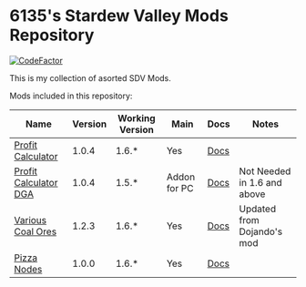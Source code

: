 # 6135's Stardew Valley Mods Repository

[![CodeFactor](https://www.codefactor.io/repository/github/6135/stardewvalleymods/badge)](https://www.codefactor.io/repository/github/6135/stardewvalleymods)

This is my collection of asorted SDV Mods.

Mods included in this repository:

| Name                                                                        | Version | Working Version | Main         | Docs                                                                                                           | Notes                        |
|-----------------------------------------------------------------------------|---------|-----------------|--------------|-------------------------------------------------------------------------------------------------------------------------|------------------------------|
| [Profit Calculator](https://www.nexusmods.com/stardewvalley/mods/19931)     | 1.0.4   | 1.6.*            | Yes          | [Docs](https://github.com/6135/StardewValleyMods/blob/master/ProfitCalculator/README.md)                                |                              |
| [Profit Calculator DGA](https://www.nexusmods.com/stardewvalley/mods/19931) | 1.0.4   | 1.5.*            | Addon for PC | [Docs](https://github.com/6135/StardewValleyMods/blob/master/ProfitCalculatorDGA/README.md)                             | Not Needed in 1.6 and above  |
| [Various Coal Ores](https://www.nexusmods.com/stardewvalley/mods/21507)     | 1.2.3   | 1.6.*           | Yes          | [Docs](https://github.com/6135/StardewValleyMods/blob/master/%5BCP%5D%20Various%20Coal%20Ores%20%2B%20Extras/README.MD) | Updated from Dojando's mod   |
| [Pizza Nodes](https://www.nexusmods.com/stardewvalley/mods/21625)           | 1.0.0   | 1.6.*           | Yes          | [Docs](https://github.com/6135/StardewValleyMods/blob/master/%5BCP%5D%20Pizza%20Nodes/README.MD)                        |                              |
